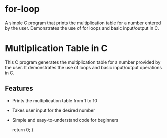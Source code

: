 # for-loop
A simple C program that prints the multiplication table for a number entered by the user. Demonstrates the use of for loops and basic input/output in C.
# Multiplication Table in C

This C program generates the multiplication table for a number provided by the user. It demonstrates the use of loops and basic input/output operations in C.

## Features

- Prints the multiplication table from 1 to 10
- Takes user input for the desired number
- Simple and easy-to-understand code for beginners

    return 0;
}
